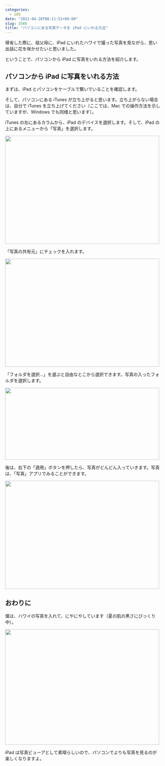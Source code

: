 ```yaml
---
categories:
  - iOS
date: "2012-04-28T08:11:52+09:00"
slug: 3566
title: "パソコンにある写真データを iPad にいれる方法"
---
```


帰省した際に、祖父母に、iPad にいれたハワイで撮った写真を見ながら、思い出話に花を咲かせたいと思いました。

ということで、パソコンから iPad に写真をいれる方法を紹介します。

## パソコンから iPad に写真をいれる方法

まずは、iPad とパソコンをケーブルで繋いでいることを確認します。

そして、パソコンにある iTunes が立ち上がると思います。立ち上がらない場合は、自分で iTunes を立ち上げてください（ここでは、Mac での操作方法を示していますが、Windows でも同様と思います）。

iTunes の左にあるカラムから、iPad のデバイスを選択します。そして、iPad の上にあるメニューから「写真」を選択します。

<img alt="" src="/images/2012/04/3566_1.png" width="500" height="351">

「写真の共有元」にチェックを入れます。

<img alt="" src="/images/2012/04/3566_2.png" width="500" height="351">

「フォルダを選択...」を選ぶと自由なとこから選択できます。写真の入ったフォルダを選択します。

<img alt="" src="/images/2012/04/3566_3.png" width="500" height="234">

後は、右下の「適用」ボタンを押したら、写真がどんどん入っていきます。写真は、「写真」アプリでみることができます。

<img alt="" src="/images/2012/04/3566_4.png" width="500" height="351">

## おわりに

僕は、ハワイの写真を入れて、にやにやしています（夏の肌の黒さにびっくり中）。

<img alt="" src="/images/2012/04/3566_5.png" width="500" height="375">

iPad は写真ビューアとして素晴らしいので、パソコンでよりも写真を見るのが楽しくなりますよ。
